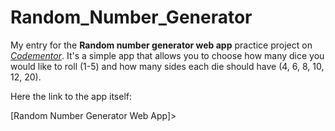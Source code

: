 # Random_Number_Generator

My entry for the **Random number generator web app** practice project on [*Codementor*](https://www.codementor.io/projects/web/random-number-generator-web-app-bz042v8kll). It's a simple app that allows you to choose how many dice you would like to roll (1-5) and how many sides each die should have (4, 6, 8, 10, 12, 20).

Here the link to the app itself:

[Random Number Generator Web App]>
